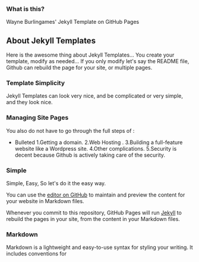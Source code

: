 ### What is this? 
Wayne Burlingames' Jekyll Template on GitHub Pages

## About Jekyll Templates 
Here is the awesome thing about Jekyll Templates...
You create your template, modify as needed...
If you only modify let's say the README file, Github can rebuild the page for your site, or multiple pages.

### Template Simplicity
Jekyll Templates can look very nice, and be complicated or very simple, and they look nice.
### Managing Site Pages
You also do not have to go through the full steps of :
- Bulleted
1.Getting a domain.
2.Web Hosting .
3.Building a full-feature website like a Wordpress site. 
4.Other complications.
5.Security is decent because Github is actively taking care of the security.

### Simple
Simple, Easy, So let's do it the easy way.

You can use the [editor on GitHub](https://github.com/wayneburlingame/_A_Portfolio_in_Jekyll/edit/gh-pages/index.md) to maintain and preview the content for your website in Markdown files.

Whenever you commit to this repository, GitHub Pages will run [Jekyll](https://jekyllrb.com/) to rebuild the pages in your site, from the content in your Markdown files.

### Markdown

Markdown is a lightweight and easy-to-use syntax for styling your writing. It includes conventions for
